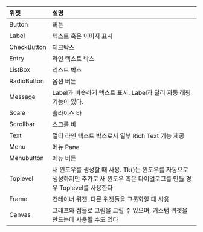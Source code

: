 | 위젯        | 설명                                                         |
| :---------- | :----------------------------------------------------------- |
| Button      | 버튼                                                         |
| Label       | 텍스트 혹은 이미지 표시                                      |
| CheckButton | 체크박스                                                     |
| Entry       | 라인 텍스트 박스                                             |
| ListBox     | 리스트 박스                                                  |
| RadioButton | 옵션 버튼                                                    |
| Message     | Label과 비슷하게 텍스트 표시. Label과 달리 자동 래핑 기능이 있다. |
| Scale       | 슬라이스 바                                                  |
| Scrollbar   | 스크롤 바                                                    |
| Text        | 멀티 라인 텍스트 박스로서 일부 Rich Text 기능 제공           |
| Menu        | 메뉴 Pane                                                    |
| Menubutton  | 메뉴 버튼                                                    |
| Toplevel    | 새 윈도우를 생성할 때 사용. Tk()는 윈도우를 자동으로 생성하지만 추가로 새 윈도우 혹은 다이얼로그를 만들 경우 Toplevel를 사용한다 |
| Frame       | 컨테이너 위젯. 다른 위젯들을 그룹화할 때 사용                |
| Canvas      | 그래프와 점들로 그림을 그릴 수 있으며, 커스텀 위젯을 만드는데 사용될 수도 있다 |